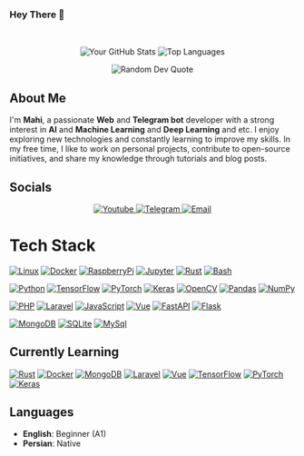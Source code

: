 ### Hey There 👋

<br>
<p align="center">
  <img alt="Your GitHub Stats" src="https://github-readme-stats.vercel.app/api?username=hctilg&theme=tokyonight&layout=compact&area=true&show_icons=true&hide_border=true&border_radius=15&count_private=true"/>
  <img alt="Top Languages" src="https://github-readme-stats.vercel.app/api/top-langs/?username=hctilg&langs_count=20&exclude_repo=web-shell,pinterest-crawler&hide=Make,css,html&theme=tokyonight&layout=compact&area=true&hide_border=true&border_radius=15&count_private=true"/>
</p>
<p align="center">
    <img alt="Random Dev Quote" src="https://quotes-github-readme.vercel.app/api?type=horizontal&theme=tokyonight&layout=compact&area=true&hide_border=true&border_radius=15"/>
</p>

## About Me

I'm **Mahi**, a passionate **Web** and **Telegram bot** developer with a strong interest in **AI** and **Machine Learning** and **Deep Learning** and etc. I enjoy exploring new technologies and constantly learning to improve my skills. In my free time, I like to work on personal projects, contribute to open-source initiatives, and share my knowledge through tutorials and blog posts.

## Socials

<p align="center">
  <a href="https://youtube.com/@mahitonam">
    <img alt="Youtube" src="https://img.shields.io/badge/YouTube-ff0000.svg?logo=youtube&logoColor=white"/>
  </a>
  <a href="https://t.me/violet_void">
    <img alt="Telegram" src="https://img.shields.io/badge/Telegram-1da1f2.svg?logo=telegram&logoColor=white"/>
<!--   </a>
  <a href="https://element.io/">
    <img alt="Element" src="https://img.shields.io/badge/Element-0dbd8b.svg?logo=element&logoColor=white"/>
  </a>
  <a href="https://linkedin.com/in/">
    <img alt="LinkedIn" src="https://img.shields.io/badge/LinkedIn-0077b5.svg?logo=linkedin&logoColor=white"/>
  </a> -->
  <a href="mailto:hctilg@duck.com">
    <img alt="Email" src="https://img.shields.io/badge/Email-c14438.svg?logo=gmail&logoColor=white"/>
  </a>
</p>

# Tech Stack

[![Linux](https://img.shields.io/badge/-Linux-fcc624?style=flat&logo=linux&logoColor=222222)](https://linux.org/)
[![Docker](https://img.shields.io/badge/Docker-0b9ffd?style=flat&logo=docker&logoColor=white)](https://docker.com/)
[![RaspberryPi](https://img.shields.io/badge/Raspberry%20Pi-cd2355.svg?style=flat&logo=raspberrypi&logoColor=white)](https://raspberrypi.com/)
[![Jupyter](https://img.shields.io/badge/Jupyter-f37626?style=flat&logo=jupyter&logoColor=white)](https://jupyter.org/)
[![Rust](https://img.shields.io/badge/Rust-e43717.svg?style=flat&logo=rust&logoColor=white)](https://rust-lang.org/)
[![Bash](https://img.shields.io/badge/Bash-373737?style=flat&logo=gnubash&logoColor=white)](https://www.gnu.org/software/bash/)

[![Python](https://img.shields.io/badge/Python-3776ab?style=flat&logo=python&logoColor=white)](https://python.org/)
[![TensorFlow](https://img.shields.io/badge/TensorFlow-ff6f00?style=flat&logo=tensorflow&logoColor=white)](https://tensorflow.org/)
[![PyTorch](https://img.shields.io/badge/PyTorch-ee4c2c?style=flat&logo=pytorch&logoColor=white)](https://pytorch.org/)
[![Keras](https://img.shields.io/badge/Keras-d00000?style=flat&logo=keras&logoColor=white)](https://keras.io/)
[![OpenCV](https://img.shields.io/badge/OpenCV-5c3ee8?style=flat&logo=opencv&logoColor=white)](https://opencv.org/)
[![Pandas](https://img.shields.io/badge/Pandas-0d6efd?style=flat&logo=pandas&logoColor=white)](https://pandas.pydata.org/)
[![NumPy](https://img.shields.io/badge/NumPy-013243?style=flat&logo=numpy&logoColor=white)](https://numpy.org/)

[![PHP](https://img.shields.io/badge/PHP-777bb4?style=flat&logo=php&logoColor=white)](https://php.net)
[![Laravel](https://img.shields.io/badge/Laravel-ff2d20?style=flat&logo=laravel&logoColor=white)](https://laravel.com/)
[![JavaScript](https://img.shields.io/badge/%E2%81%AA%E2%81%AC%20JavaScript-232529?style=flat&logo=javascript&logoColor=f7df1e)](https://en.wikipedia.org/wiki/JavaScript)
[![Vue](https://img.shields.io/badge/Vue.js-323232?style=flat&logo=vuedotjs&logoColor=4fc08d)](https://vuejs.org/)
[![FastAPI](https://img.shields.io/badge/FastAPI-009688?style=flat&logo=fastapi&logoColor=white)](https://fastapi.tiangolo.com/)
[![Flask](https://img.shields.io/badge/Flask-white?style=flat&logo=flask&logoColor=black)](https://flask.palletsprojects.com/)

[![MongoDB](https://img.shields.io/badge/MongoDB-47a248?style=flat&logo=mongodb&logoColor=white)](https://mongodb.com/)
[![SQLite](https://img.shields.io/badge/SQLite-003b57?style=flat&logo=sqlite&logoColor=white)](https://sqlite.org/)
[![MySql](https://img.shields.io/badge/MySQL-4479a1?style=flat&logo=mysql&logoColor=white)](https://mysql.com/)

## Currently Learning

[![Rust](https://img.shields.io/badge/Rust-e43717.svg?style=flat&logo=rust&logoColor=white)](https://rust-lang.org/)
[![Docker](https://img.shields.io/badge/Docker-0b9ffd?style=flat&logo=docker&logoColor=white)](https://docker.com/)
[![MongoDB](https://img.shields.io/badge/MongoDB-47a248?style=flat&logo=mongodb&logoColor=white)](https://mongodb.com/)
[![Laravel](https://img.shields.io/badge/Laravel-ff2d20?style=flat&logo=laravel&logoColor=white)](https://laravel.com/)
[![Vue](https://img.shields.io/badge/Vue.js-323232?style=flat&logo=vuedotjs&logoColor=4fc08d)](https://vuejs.org/)
[![TensorFlow](https://img.shields.io/badge/TensorFlow-ff6f00?style=flat&logo=tensorflow&logoColor=white)](https://tensorflow.org/)
[![PyTorch](https://img.shields.io/badge/PyTorch-ee4c2c?style=flat&logo=pytorch&logoColor=white)](https://pytorch.org/)
[![Keras](https://img.shields.io/badge/Keras-d00000?style=flat&logo=keras&logoColor=white)](https://keras.io/)

## Languages

- **English**: Beginner (A1)
- **Persian**: Native
